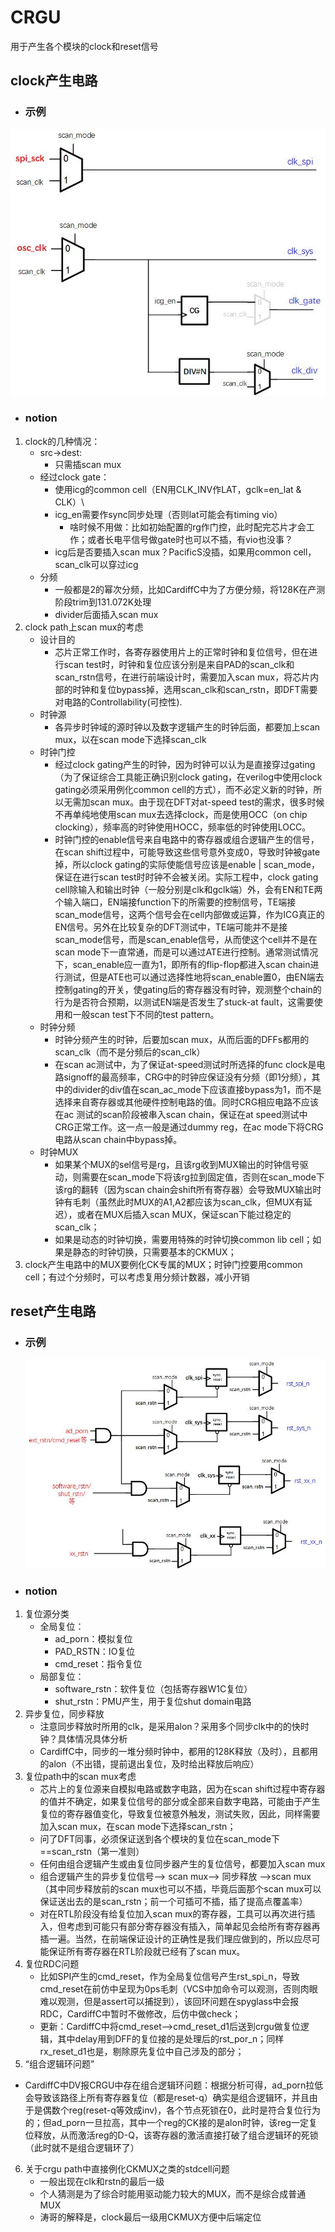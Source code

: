 # CRGU #
用于产生各个模块的clock和reset信号

## clock产生电路
- ### 示例

![Alt text](clock.jpg)

- ### notion
1. clock的几种情况：
   - src->dest: 
     - 只需插scan mux
   - 经过clock gate：
     - 使用icg的common cell（EN用CLK_INV作LAT，gclk=en_lat & CLK）\
     - icg_en需要作sync同步处理（否则lat可能会有timing vio）
       - 啥时候不用做：比如初始配置的rg作门控，此时配完芯片才会工作；或者长电平信号做gate时也可以不插，有vio也没事？
     - icg后是否要插入scan mux？PacificS没插，如果用common cell，scan_clk可以穿过icg
   - 分频
      - 一般都是2的幂次分频，比如CardiffC中为了方便分频，将128K在产测阶段trim到131.072K处理
      - divider后面插入scan mux
2. clock path上scan mux的考虑
    - 设计目的
      - 芯片正常工作时，各寄存器使用片上的正常时钟和复位信号，但在进行scan test时，时钟和复位应该分别是来自PAD的scan_clk和scan_rstn信号，在进行前端设计时，需要加入scan mux，将芯片内部的时钟和复位bypass掉，选用scan_clk和scan_rstn，即DFT需要对电路的Controllability(可控性).
    - 时钟源
      - 各异步时钟域的源时钟以及数字逻辑产生的时钟后面，都要加上scan mux，以在scan mode下选择scan_clk
    - 时钟门控
      - 经过clock gating产生的时钟，因为时钟可以认为是直接穿过gating（为了保证综合工具能正确识别clock gating，在verilog中使用clock gating必须采用例化common cell的方式），而不必定义新的时钟，所以无需加scan mux。由于现在DFT对at-speed test的需求，很多时候不再单纯地使用scan mux去选择clock，而是使用OCC（on chip clocking），频率高的时钟使用HOCC，频率低的时钟使用LOCC。
      - 时钟门控的enable信号来自电路中的寄存器或组合逻辑产生的信号，在scan shift过程中，可能导致这些信号意外变成0，导致时钟被gate掉，所以clock gating的实际使能信号应该是enable | scan_mode，保证在进行scan test时时钟不会被关闭。实际工程中，clock gating cell除输入和输出时钟（一般分别是clk和gclk端）外，会有EN和TE两个输入端口，EN端接function下的所需要的控制信号，TE端接scan_mode信号，这两个信号会在cell内部做或运算，作为ICG真正的EN信号。另外在比较复杂的DFT测试中，TE端可能并不是接scan_mode信号，而是scan_enable信号，从而使这个cell并不是在scan mode下一直常通，而是可以通过ATE进行控制。通常测试情况下，scan_enable应一直为1，即所有的flip-flop都进入scan chain进行测试，但是ATE也可以通过选择性地将scan_enable置0，由EN端去控制gating的开关，使gating后的寄存器没有时钟，观测整个chain的行为是否符合预期，以测试EN端是否发生了stuck-at fault，这需要使用和一般scan test下不同的test pattern。
    - 时钟分频
      - 时钟分频产生的时钟，后要加scan mux，从而后面的DFFs都用的scan_clk（而不是分频后的scan_clk）
      - 在scan ac测试中，为了保证at-speed测试时所选择的func clock是电路signoff的最高频率，CRG中的时钟应保证没有分频（即1分频），其中的divider的div值在scan_ac_mode下应该直接bypass为1，而不是选择来自寄存器或其他硬件控制电路的值。同时CRG相应电路不应该在ac 测试的scan阶段被串入scan chain，保证在at speed测试中CRG正常工作。这一点一般是通过dummy reg，在ac mode下将CRG电路从scan chain中bypass掉。
    - 时钟MUX
      - 如果某个MUX的sel信号是rg，且该rg收到MUX输出的时钟信号驱动，则需要在scan_mode下将该rg拉到固定值，否则在scan_mode下该rg的翻转（因为scan chain会shift所有寄存器）会导致MUX输出时钟有毛刺（虽然此时MUX的A1,A2都应该为scan_clk，但MUX有延迟），或者在MUX后插入scan MUX，保证scan下能过稳定的scan_clk；
      - 如果是动态的时钟切换，需要用特殊的时钟切换common lib cell；如果是静态的时钟切换，只需要基本的CKMUX；
3. clock产生电路中的MUX要例化CK专属的MUX；时钟门控要用common cell；有过个分频时，可以考虑复用分频计数器，减小开销

## reset产生电路
- ### 示例
  ![Alt text](reset-2.jpg)

- ### notion
1. 复位源分类
   - 全局复位：
     - ad_porn：模拟复位
     - PAD_RSTN：IO复位
     - cmd_reset：指令复位
   - 局部复位：
     - software_rstn：软件复位（包括寄存器W1C复位）
     - shut_rstn：PMU产生，用于复位shut domain电路
2. 异步复位，同步释放
   - 注意同步释放时所用的clk，是采用alon？采用多个同步clk中的的快时钟？具体情况具体分析
   - CardiffC中，同步的一堆分频时钟中，都用的128K释放（及时），且都用的alon（不出错，提前退出复位，及时给出释放后响应）
3. 复位path中的scan mux考虑
   -  芯片上的复位源来自模拟电路或数字电路，因为在scan shift过程中寄存器的值并不确定，如果复位信号的部分或全部来自数字电路，可能由于产生复位的寄存器值变化，导致复位被意外触发，测试失败，因此，同样需要加入scan mux，在scan mode下选择scan_rstn；
   -  问了DFT同事，必须保证送到各个模块的复位在scan_mode下==scan_rstn（第一准则）
   -  任何由组合逻辑产生或由复位同步器产生的复位信号，都要加入scan mux
   -  组合逻辑产生的异步复位信号--> scan mux--> 同步释放 -->scan mux（其中同步释放前的scan mux也可以不插，毕竟后面那个scan mux可以保证送出去的是scan_rstn；前一个可插可不插，插了提高点覆盖率）
   -  对在RTL阶段没有给复位加入scan mux的寄存器，工具可以再次进行插入，但考虑到可能只有部分寄存器没有插入，简单起见会给所有寄存器再插一遍。当然，在前端保证设计的正确性是我们理应做到的，所以应尽可能保证所有寄存器在RTL阶段就已经有了scan mux。
4. 复位RDC问题
   - 比如SPI产生的cmd_reset，作为全局复位信号产生rst_spi_n，导致cmd_reset在前仿中呈现为0ps毛刺（VCS中加命令可以观测，否则肉眼难以观测，但是assert可以捕捉到），该回环问题在spyglass中会报RDC，CardiffC中暂时不做修改，后仿中做check；
   - 更新：CardiffC中将cmd_reset-->cmd_reset_d1后送到crgu做复位逻辑，其中delay用到DFF的复位接的是处理后的rst_por_n；同样rx_reset_d1也是，剔除原先复位中自己涉及的部分；
5. “组合逻辑环问题”
  - CardiffC中DV报CRGU中存在组合逻辑环问题：根据分析可得，ad_porn拉低会导致该路径上所有寄存器复位（都是reset-q）确实是组合逻辑环，并且由于是偶数个reg(reset-q等效成inv)，各个节点死锁在0，此时是符合复位行为的；但ad_porn一旦拉高，其中一个reg的CK接的是alon时钟，该reg一定复位释放，从而激活reg的D-Q，该寄存器的激活直接打破了组合逻辑环的死锁（此时就不是组合逻辑环了）
6. 关于crgu path中直接例化CKMUX之类的stdcell问题
   - 一般出现在clk和rstn的最后一级
   - 个人猜测是为了综合时能用驱动能力较大的MUX，而不是综合成普通MUX
   - 涛哥的解释是，clock最后一级用CKMUX方便中后端定位
